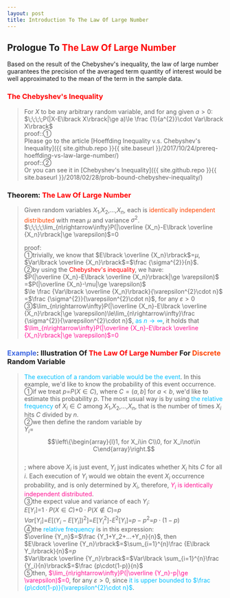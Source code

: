 ```yaml
---
layout: post
title: Introduction To The Law Of Large Number
---
```


## Prologue To <font color="Red">The Law Of Large Number</font>
<p class="message">
Based on the result of the Chebyshev's inequality, the law of large number guarantees the precision of the averaged term quantity of interest would be well approximated to the mean of the term in the sample data.  
</p>

### <font color="Red">The Chebyshev's Inequality</Font>
>For $X$ to be any arbitrary random variable, and for ang given $a>0$:  
>$\;\;\;\;P(|X-E\lbrack X\rbrack|\ge a)\le \frac {1}{a^{2}}\cdot Var\lbrack X\rbrack$  
>proof::&#10112;  
>Please go to the article [Hoeffding Inequality v.s. Chebyshev's Inequality]({{ site.github.repo }}{{ site.baseurl }}/2017/10/24/prereq-hoeffding-vs-law-large-number/)  
>proof::&#10113;  
>Or you can see it in [Chebyshev's Inequality]({{ site.github.repo }}{{ site.baseurl }}/2018/02/28/prob-bound-chebyshev-inequality/)

### Theorem: <font color="Red">The Law Of Large Number</font>
>Given random variables $X_1$,$X_2$,...,$X_n$, each is <font color="OrangeRed">identically independent distributed</font> with mean $\mu$ and variance $\sigma^{2}$.  
>$\;\;\;\;\lim_{n\rightarrow\infty}P(|\overline {X_n}-E\lbrack \overline {X_n}\rbrack|\ge \varepsilon)$=$0$  
>
>proof:  
>&#10112;trivially, we know that $E\lbrack \overline {X_n}\rbrack$=$\mu$, $Var\lbrack \overline {X_n}\rbrack$=$\frac {\sigma^{2}}{n}$.  
>&#10113;by using the <font color="Red">Chebyshev's inequality</font>, we have:  
>$P(|\overline {X_n}-E\lbrack \overline {X_n}\rbrack|\ge \varepsilon)$  
>=$P(|\overline {X_n}-\mu|\ge \varepsilon)$  
>$\le \frac {Var\lbrack \overline {X_n}\rbrack}{\varepsilon^{2}\cdot n}$  
>=$\frac {\sigma^{2}}{\varepsilon^{2}\cdot n}$, for any $\varepsilon>0$  
>&#10114;$\lim_{n\rightarrow\infty}P(|\overline {X_n}-E\lbrack \overline {X_n}\rbrack|\ge \varepsilon)\le\lim_{n\rightarrow\infty}\frac {\sigma^{2}}{\varepsilon^{2}\cdot n}$, <font color="DeepSkyBlue">as $n\rightarrow\infty$</font>, it holds that <font color="DeepPink">$\lim_{n\rightarrow\infty}P(|\overline {X_n}-E\lbrack \overline {X_n}\rbrack|\ge \varepsilon)$=$0$</font>  

### <font color="RoyalBlue">Example</font>: Illustration Of <font color="Red">The Law Of Large Number</font> For <font color="OrangeRed">Discrete</font> Random Variable
><font color="DeepSkyBlue">The execution of a random variable would be the event</font>.  In this example, we'd like to know the probability of this event occurrence.  
>&#10112;if we treat $p$=$P(X\in C)$, where $C=(a,b]$ for $a<b$, we'd like to estimate this probability $p$.  The most usual way is by using <font color="DeepSkyBlue">the relative frequency</font> of $X_i\in C$ among $X_1$,$X_2$,...,$X_n$, that is the number of times $X_i$ hits $C$ divided by $n$.  
>&#10113;we then define the random variable by  
>$Y_i$=$$\left\{\begin{array}{l}1, for X_i\in C\\0, for X_i\not\in C\end{array}\right.$$  
>; where above $X_i$ is just event, $Y_i$ just indicates whether $X_i$ hits $C$ for all $i$.  Each execution of $Y_i$ would we obtain the event $X_i$ occurrence probability, and is only determined by $X_i$, therefore, <font color="DeepPink">$Y_i$ is identically independent distributed</font>.  
>&#10114;the expect value and variance of each $Y_i$:  
>$E\lbrack Y_i\rbrack$=$1\cdot P(X\in C)$+$0\cdot P(X\not\in C)$=$p$  
>$Var\lbrack Y_i\rbrack$=$E\lbrack (Y_i-E\lbrack Y_i\rbrack)^{2}\rbrack$=$E\lbrack Y_i^{2}\rbrack$-$E^{2}\lbrack Y_i\rbrack$=$p-p^{2}$=$p\cdot(1-p)$  
>&#10115;the <font color="DeepSkyBlue">relative frequency</font> is in this expression:  
>$\overline {Y_n}$=$\frac {Y_1+Y_2+...+Y_n}{n}$, then  
>$E\lbrack \overline {Y_n}\rbrack$=$\sum_{i=1}^{n}\frac {E\lbrack Y_i\rbrack}{n}$=$p$  
>$Var\lbrack \overline {Y_n}\rbrack$=$Var\lbrack \sum_{i=1}^{n}\frac {Y_i}{n}\rbrack$=$\frac {p\cdot(1-p)}{n}$  
>&#10116;then, <font color="DeepPink">$\lim_{n\rightarrow\infty}P(|\overline {Y_n}-p|\ge \varepsilon)$=$0$</font>, for any $\varepsilon>0$, since <font color="DeepSkyBlue">it is upper bounded to $\frac {p\cdot(1-p)}{\varepsilon^{2}\cdot n}$</font>.  

<!-- Γ -->
<!-- \frac{\Gamma(k + n)}{\Gamma(n)} \frac{1}{r^k}  -->
<!-- \mbox{\large$\vert$}\nolimits_0^\infty -->
<!-- \vert_0^\infty -->
<!-- \vert_{0.5}^{\infty} -->
<!-- &prime; ′ -->
<!-- &Prime; ″ -->
<!-- $E\lbrack X\rbrack$ -->
<!-- \overline{X_n} -->
<!-- \underset{Succss}P -->
<!-- \frac{{\overline {X_n}}-\mu}{S/\sqrt n} -->
<!-- \lim_{t\rightarrow\infty} -->
<!-- \int_{0}^{a}\lambda\cdot e^{-\lambda\cdot t}\operatorname dt -->

<!-- Notes -->
<!-- <font color="OrangeRed">items, verb, to make it the focus</font> -->
<!-- <font color="Red">KKT</font> -->
<!-- <font color="Red">SMO heuristics</font> -->
<!-- <font color="Red">F</font> distribution -->
<!-- <font color="Red">t</font> distribution -->
<!-- <font color="DeepSkyBlue">suggested item, soft item</font> -->
<!-- <font color="RoyalBlue">old alpha, quiz, example</font> -->
<!-- <font color="Green">new alpha</font> -->

<!-- <font color="DeepPink">positive conclusion, finding</font> -->
<!-- <font color="RosyBrown">negative conclusion, finding</font> -->

<!-- <font color="#00ADAD">policy</font> -->
<!-- <font color="#6100A8">full observable</font> -->
<!-- <font color="#FFAC12">partial observable</font> -->
<!-- <font color="#EB00EB">stochastic</font> -->
<!-- <font color="#8400E6">state transition</font> -->
<!-- <font color="#D600D6">discount factor gamma $\gamma$</font> -->
<!-- <font color="#D600D6">$V(S)$</font> -->
<!-- <font color="#9300FF">immediate reward R(S)</font> -->

<!-- 
[1]Given the vehicles pass through a highway toll station is $6$ per minute, what is the probability that no cars within $30$ seconds?
><font color="DeepSkyBlue">[1]</font>
><font color="OrangeRed">Given the vehicles pass through a highway toll station is $6$ per minute, what is the probability that no cars within $30$ seconds?</font>  
-->

<!-- https://www.medcalc.org/manual/gamma_distribution_functions.php -->
<!-- https://www.statlect.com/probability-distributions/student-t-distribution#hid5 -->